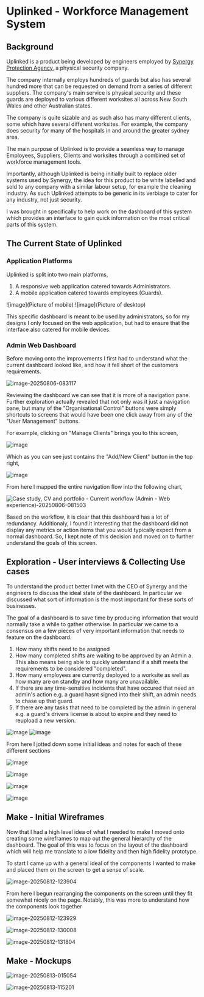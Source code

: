 # Uplinked - Workforce Management System

## Background

Uplinked is a product being developed by engineers employed by [Synergy Protection Agency](https://www.alwayssynergy.com.au/), a physical security company.

The company internally employs hundreds of guards but also has several hundred more that can be requested on demand from a series of different suppliers. The company's main service is physical security and these guards are deployed to various different worksites all across New South Wales and other Australian states.

The company is quite sizable and as such also has many different clients, some which have several different worksites. For example, the company does security for many of the hospitals in and around the greater sydney area.

The main purpose of Uplinked is to provide a seamless way to manage Employees, Suppliers, Clients and worksites through a combined set of workforce management tools.

Importantly, although Uplinked is being initially built to replace older systems used by Synergy, the idea for this product to be white labelled and sold to any company with a similar labour setup, for example the cleaning industry. As such Uplinked attempts to be generic in its verbiage to cater for any industry, not just security.

I was brought in specifically to help work on the dashboard of this system which provides an interface to gain quick information on the most critical parts of this system.

## The Current State of Uplinked

### Application Platforms

Uplinked is split into two main platforms,

1. A responsive web application catered towards Administrators.
2. A mobile application catered towards employees (Guards).

![image](Picture of mobile)
![image](Picture of desktop)

This specific dashboard is meant to be used by administrators, so for my designs I only focused on the web application, but had to ensure that the interface also catered for mobile devices.

### Admin Web Dashboard

Before moving onto the improvements I first had to understand what the current dashboard looked like, and how it fell short of the customers requirements.

![image-20250806-083117](https://hackmd.io/_uploads/rkbl6oTOel.png)

Reviewing the dashboard we can see that it is more of a navigation pane. Further exploration actually revealed that not only was it just a navigation pane, but many of the "Organisational Control" buttons were simply shortcuts to screens that would have been one click away from any of the "User Management" buttons.

For example, clicking on "Manage Clients" brings you to this screen,

![image](https://hackmd.io/_uploads/ry3v4na_lg.png)

Which as you can see just contains the "Add/New Client" button in the top right,

![image](https://hackmd.io/_uploads/rypYNhTOge.png)

From here I mapped the entire navigation flow into the following chart,

![Case study, CV and portfolio - Current workflow (Admin - Web experience)-20250806-081503](https://hackmd.io/_uploads/rySdBhpuxg.jpg)

Based on the workflow, it is clear that this dashboard has a lot of redundancy. Additionaly, I found it interesting that the dashboard did not display any metrics or action items that you would typically expect from a normal dashboard. So, I kept note of this decision and moved on to further understand the goals of this screen.

## Exploration - User interviews & Collecting Use cases

To understand the product better I met with the CEO of Synergy and the engineers to discuss the ideal state of the dashboard. In particular we discussed what sort of information is the most important for these sorts of businesses.

The goal of a dashboard is to save time by producing information that would normally take a while to gather otherwise. In particular we came to a consensus on a few pieces of very important information that needs to feature on the dashboard.

1. How many shifts need to be assigned
2. How many completed shifts are waiting to be approved by an Admin
   a. This also means being able to quickly understand if a shift meets the requirements to be considered "completed".
3. How many employees are currently deployed to a worksite as well as how many are on standby and how many are unavailable.
4. If there are any time-sensitive incidents that have occured that need an admin's action e.g. a guard hasnt signed into their shift, an admin needs to chase up that guard.
5. If there are any tasks that need to be completed by the admin in general e.g. a guard's drivers license is about to expire and they need to reupload a new version.

![image](https://hackmd.io/_uploads/H1dPo3p_ll.png) ![image](https://hackmd.io/_uploads/Hktss26Oex.png)

From here I jotted down some initial ideas and notes for each of these different sections

![image](https://hackmd.io/_uploads/SyuVnnaOll.png)

![image](https://hackmd.io/_uploads/SysU226uxx.png)

![image](https://hackmd.io/_uploads/S1buh3T_gx.png)

![image](https://hackmd.io/_uploads/SkPK2nTdge.png)

## Make - Initial Wireframes

Now that I had a high level idea of what I needed to make I moved onto creating some wireframes to map out the general hierarchy of the dashboard. The goal of this was to focus on the layout of the dashboard which will help me translate to a low fidelity and then high fidelity prototype.

To start I came up with a general ideal of the components I wanted to make and placed them on the screen to get a sense of scale.

![image-20250812-123904](https://hackmd.io/_uploads/S15s-Ta_gg.png)

From here I begun rearranging the components on the screen until they fit somewhat nicely on the page. Notably, this was more to understand how the components look together

![image-20250812-123929](https://hackmd.io/_uploads/ry4h-pTOge.png)

![image-20250812-130008](https://hackmd.io/_uploads/r126Wa6ueg.png)

![image-20250812-131804](https://hackmd.io/_uploads/SkUCW66_lg.png)

## Make - Mockups

![image-20250813-015054](https://hackmd.io/_uploads/rJ64G6adge.png)

![image-20250813-115201](https://hackmd.io/_uploads/Hy8HfaTuxl.png)

